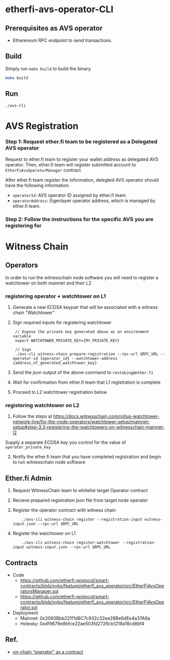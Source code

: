 # etherfi-avs-operator-CLI


## Prerequisites as AVS operator

- Etherereum RPC endpoint to send transactions.

## Build

Simply run `make build` to build the binary.

```bash
make build
```

## Run

```bash
./avs-cli
```

# AVS Registration

### Step 1: Request ether.fi team to be registered as a Delegated AVS operator

Request to ether.fi team to register your wallet address as delegated AVS operator.
Then, ether.fi team will register submitted account to `EtherFiAvsOperatorManager` contract.

After ether.fi team register the information, delegted AVS operator should have the following information.
- `operatorId`: AVS operator ID assigned by ether.fi team.
- `operatorAddress`: Eigenlayer operator address, which is managed by ether.fi team.

### Step 2: Follow the instructions for the specific AVS you are registering for

# Witness Chain

## Operators
In order to run the witnesschain node software you will need to register a watchtower on both mainnet and their L2

### registering operator + watchtower on L1

1. Generate a new ECDSA keypair that will be associated with a witness chain "Watchtower"
2. Sign required inputs for registering watchtower

        // Expose the private key generated above as an environment variable
        export WATCHTOWER_PRIVATE_KEY={MY_PRIVATE_KEY}
        
        // Sign 
        ./avs-cli witness-chain prepare-registration --rpc-url $RPC_URL --operator-id {operator_id} --watchtower-address {address_of_generated_watchtower_key}

3. Send the json output of the above command to `restaking@ether.fi`
4. Wait for confirmation from ether.fi team that L1 registration is complete
5. Proceed to L2 watchtower registration below

### registering watchtower on L2

1. Follow the steps at https://docs.witnesschain.com/rollup-watchtower-network-live/for-the-node-operators/watchtower-setup/mainnet-setup#step-3.3-registering-the-watchtowers-on-witnesschain-mainnet-l2

Supply a separate ECDSA key you control for the value of `operator_private_key`

2. Notify the ether.fi team that you have completed registration and begin to run witnesschain node software
    

## Ether.fi Admin

1. Request WitnessChain team to whitelist target Operator contract
2. Recieve prepared registration json file from target node operator
3. Register the operator contract with witness chain

           ./avs-cli witness-chain register --registration-input witness-input.json --rpc-url $RPC_URL
   
4. Register the watchtower on L1
   
           ./avs-cli witness-chain register-watchtower --registration-input witness-input.json --rpc-url $RPC_URL 



## Contracts
- Code
  - https://github.com/etherfi-protocol/smart-contracts/blob/syko/feature/etherfi_avs_operator/src/EtherFiAvsOperatorsManager.sol
  - https://github.com/etherfi-protocol/smart-contracts/blob/syko/feature/etherfi_avs_operator/src/EtherFiAvsOperator.sol
- Deployment
  - Mainnet: 0x2093Bbb221f1d8C7c932c32ee28Be6dEe4a37A6a
  - Holesky: 0xdf9679e8bfce22ae503fd2726cb1218a18cd8bf4


## Ref.
- [on-chain “operator” as a contract](https://etherfi.notion.site/Node-Operator-on-chain-operator-as-a-contract-9e86d3390a9e45df8c088d0c283a7dd1)

